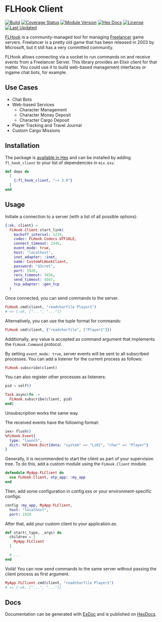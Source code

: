 # FLHook Client

[![Build](https://github.com/tlux/fl_hook_client/actions/workflows/elixir.yml/badge.svg)](https://github.com/tlux/fl_hook_client/actions/workflows/elixir.yml)
[![Coverage Status](https://coveralls.io/repos/github/tlux/fl_hook_client/badge.svg?branch=main)](https://coveralls.io/github/tlux/fl_hook_client?branch=main)
[![Module Version](https://img.shields.io/hexpm/v/fl_hook_client.svg)](https://hex.pm/packages/fl_hook_client)
[![Hex Docs](https://img.shields.io/badge/hex-docs-lightgreen.svg)](https://hexdocs.pm/fl_hook_client/)
[![License](https://img.shields.io/hexpm/l/fl_hook_client.svg)](https://github.com/tlux/fl_hook_client/blob/main/LICENSE.md)
[![Last Updated](https://img.shields.io/github/last-commit/tlux/fl_hook_client.svg)](https://github.com/tlux/fl_hook_client/commits/main)

[FLHook](https://github.com/DiscoveryGC/FLHook) is a community-managed tool for
managing [Freelancer](<https://en.wikipedia.org/wiki/Freelancer_(video_game)>)
game servers. Freelancer is a pretty old game that has been released in 2003 by
Microsoft, but it still has a very committed community.

FLHook allows connecting via a socket to run commands on and receive events from
a Freelancer Server. This library provides an Elixir client for that matter. You
could use it to build web-based management interfaces or ingame chat bots, for
example.

## Use Cases

- Chat Bots
- Web-based Services
  - Character Management
  - Character Money Deposit
  - Character Cargo Deposit
- Player Tracking and Travel Journal
- Custom Cargo Missions

## Installation

The package is [available in Hex](https://hex.pm/packages/fl_hook_client) and
can be installed by adding `fl_hook_client` to your list of dependencies in
`mix.exs`:

```elixir
def deps do
  [
    {:fl_hook_client, "~> 3.0"}
  ]
end
```

## Usage

Initiate a connection to a server (with a list of all possible options):

```elixir
{:ok, client} =
  FLHook.Client.start_link(
    backoff_interval: 1234,
    codec: FLHook.Codecs.UTF16LE,
    connect_timeout: 2345,
    event_mode: true,
    host: "localhost",
    inet_adapter: :inet,
    name: CustomFLHookClient,
    password: "$3cret",
    port: 1920,
    recv_timeout: 3456,
    send_timeout: 4567,
    tcp_adapter: :gen_tcp
  )
```

Once connected, you can send commands to the server.

```elixir
FLHook.cmd(client, "readcharfile Player1")
# => {:ok, ["...", "..."]}
```

Alternatively, you can use the tuple format for commands:

```elixir
FLHook.cmd(client, {"readcharfile", ["Player1"]})
```

Additionally, any value is accepted as command argument that implements the
`FLHook.Command` protocol.

By setting `event_mode: true`, server events will be sent to all subscribed
processes. You can add a listener for the current process as follows:

```elixir
FLHook.subscribe(client)
```

You can also register other processes as listeners:

```elixir
pid = self()

Task.async(fn ->
  FLHook.subscribe(client, pid)
end)
```

Unsubscription works the same way.

The received events have the following format:

```elixir
iex> flush()
%FLHook.Event{
  type: "launch",
  dict: %FLHook.Dict{data: "system" => "Li01", "char" => "Player"}
}
```

Generally, it is recommended to start the client as part of your supervision
tree. To do this, add a custom module using the `FLHook.Client` module.

```elixir
defmodule MyApp.FLClient do
  use FLHook.Client, otp_app: :my_app
end
```

Then, add some configuration in config.exs or your environment-specific configs.

```elixir
config :my_app, MyApp.FLClient,
  host: "localhost",
  port: 1920
```

After that, add your custom client to your application.ex.

```elixir
def start(_type, _args) do
  children = [
    MyApp.FLClient
  ]

  # ...
end
```

Voilà! You can now send commands to the same server without passing the client
process as first argument.

```elixir
MyApp.FLClient.cmd(client, "readcharfile Player1")
# => {:ok, ["...", "..."]}
```

## Docs

Documentation can be generated with
[ExDoc](https://github.com/elixir-lang/ex_doc) and is published on
[HexDocs](https://hexdocs.pm/fl_hook_client).
